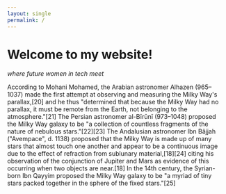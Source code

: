 ```yaml
---
layout: single
permalink: / 
---
```


# Welcome to my website!

*where future women in tech meet*

According to Mohani Mohamed, the Arabian astronomer Alhazen (965–1037) made the first attempt at observing and measuring the Milky Way's parallax,[20] and he thus "determined that because the Milky Way had no parallax, it must be remote from the Earth, not belonging to the atmosphere."[21] The Persian astronomer al-Bīrūnī (973–1048) proposed the Milky Way galaxy to be "a collection of countless fragments of the nature of nebulous stars."[22][23] The Andalusian astronomer Ibn Bâjjah ("Avempace", d. 1138) proposed that the Milky Way is made up of many stars that almost touch one another and appear to be a continuous image due to the effect of refraction from sublunary material,[18][24] citing his observation of the conjunction of Jupiter and Mars as evidence of this occurring when two objects are near.[18] In the 14th century, the Syrian-born Ibn Qayyim proposed the Milky Way galaxy to be "a myriad of tiny stars packed together in the sphere of the fixed stars."[25]

